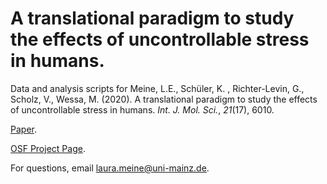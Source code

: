 # **A translational paradigm to study the effects of uncontrollable stress in humans.** 

Data and analysis scripts for Meine, L.E., Schüler, K. , Richter-Levin, G., Scholz, V., Wessa, M. (2020). A translational paradigm to study the effects of uncontrollable stress in humans. *Int. J. Mol. Sci.*, *21*(17), 6010. 

[Paper](https://doi.org/10.3390/ijms21176010).

[OSF Project Page](https://osf.io/khxjy/).

For questions, email laura.meine@uni-mainz.de.

